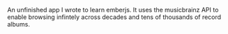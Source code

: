 An unfinished app I wrote to learn emberjs. It uses the musicbrainz API to enable browsing infintely across decades and tens of thousands of record albums.
